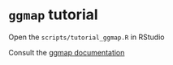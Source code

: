 # `ggmap` tutorial

Open the `scripts/tutorial_ggmap.R` in RStudio

Consult the [ggmap documentation](https://cran.r-project.org/web/packages/ggmap/readme/README.html)